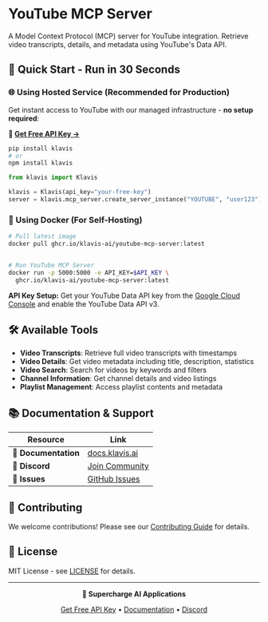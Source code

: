 # YouTube MCP Server

A Model Context Protocol (MCP) server for YouTube integration. Retrieve video transcripts, details, and metadata using YouTube's Data API.

## 🚀 Quick Start - Run in 30 Seconds

### 🌐 Using Hosted Service (Recommended for Production)

Get instant access to YouTube with our managed infrastructure - **no setup required**:

**🔗 [Get Free API Key →](https://www.klavis.ai/home/api-keys)**

```bash
pip install klavis
# or
npm install klavis
```

```python
from klavis import Klavis

klavis = Klavis(api_key="your-free-key")
server = klavis.mcp_server.create_server_instance("YOUTUBE", "user123")
```

### 🐳 Using Docker (For Self-Hosting)

```bash
# Pull latest image
docker pull ghcr.io/klavis-ai/youtube-mcp-server:latest


# Run YouTube MCP Server
docker run -p 5000:5000 -e API_KEY=$API_KEY \
  ghcr.io/klavis-ai/youtube-mcp-server:latest
```

**API Key Setup:** Get your YouTube Data API key from the [Google Cloud Console](https://console.cloud.google.com/apis/credentials) and enable the YouTube Data API v3.

## 🛠️ Available Tools

- **Video Transcripts**: Retrieve full video transcripts with timestamps
- **Video Details**: Get video metadata including title, description, statistics
- **Video Search**: Search for videos by keywords and filters
- **Channel Information**: Get channel details and video listings
- **Playlist Management**: Access playlist contents and metadata

## 📚 Documentation & Support

| Resource | Link |
|----------|------|
| **📖 Documentation** | [docs.klavis.ai](https://docs.klavis.ai) |
| **💬 Discord** | [Join Community](https://discord.gg/p7TuTEcssn) |
| **🐛 Issues** | [GitHub Issues](https://github.com/klavis-ai/klavis/issues) |

## 🤝 Contributing

We welcome contributions! Please see our [Contributing Guide](../../CONTRIBUTING.md) for details.

## 📜 License

MIT License - see [LICENSE](../../LICENSE) for details.

---

<div align="center">
  <p><strong>🚀 Supercharge AI Applications </strong></p>
  <p>
    <a href="https://www.klavis.ai">Get Free API Key</a> •
    <a href="https://docs.klavis.ai">Documentation</a> •
    <a href="https://discord.gg/p7TuTEcssn">Discord</a>
  </p>
</div>
